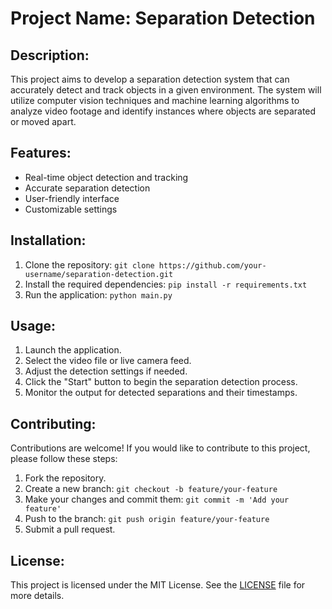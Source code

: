 # Project Name: Separation Detection

## Description:
This project aims to develop a separation detection system that can accurately detect and track objects in a given environment. The system will utilize computer vision techniques and machine learning algorithms to analyze video footage and identify instances where objects are separated or moved apart.

## Features:
- Real-time object detection and tracking
- Accurate separation detection
- User-friendly interface
- Customizable settings

## Installation:
1. Clone the repository: `git clone https://github.com/your-username/separation-detection.git`
2. Install the required dependencies: `pip install -r requirements.txt`
3. Run the application: `python main.py`

## Usage:
1. Launch the application.
2. Select the video file or live camera feed.
3. Adjust the detection settings if needed.
4. Click the "Start" button to begin the separation detection process.
5. Monitor the output for detected separations and their timestamps.

## Contributing:
Contributions are welcome! If you would like to contribute to this project, please follow these steps:
1. Fork the repository.
2. Create a new branch: `git checkout -b feature/your-feature`
3. Make your changes and commit them: `git commit -m 'Add your feature'`
4. Push to the branch: `git push origin feature/your-feature`
5. Submit a pull request.

## License:
This project is licensed under the MIT License. See the [LICENSE](LICENSE) file for more details.
